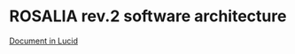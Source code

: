 # ROSALIA rev.2 software architecture

[Document in Lucid](https://lucid.app/lucidchart/dd3b3c3e-7cd7-45f9-bf64-a1f60a1a1c03/edit?viewport_loc=-106%2C-226%2C1844%2C2444%2CHWEp-vi-RSFO&invitationId=inv_30654605-d86e-43c6-b7f4-afe0d4bd1ba6)